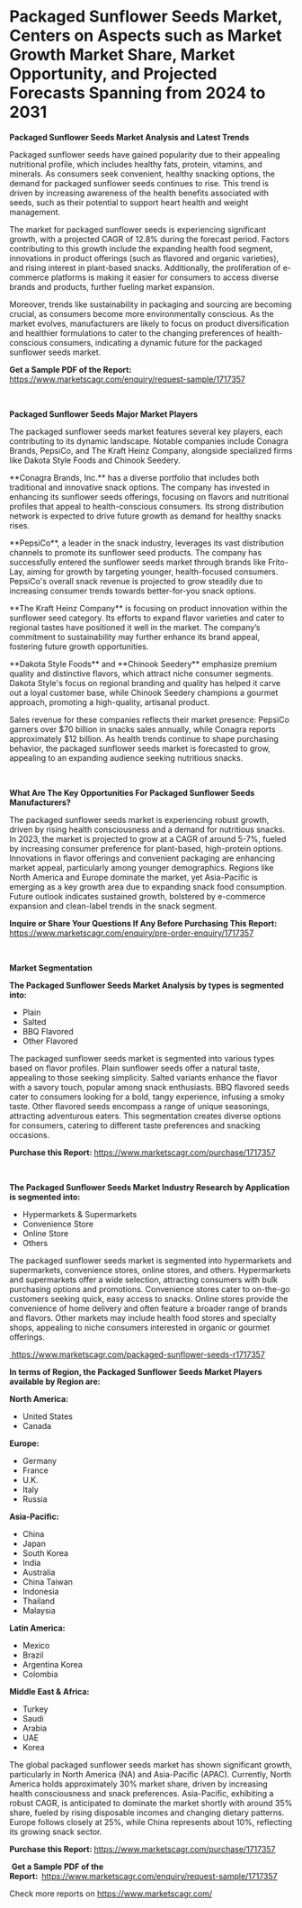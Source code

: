 <p><h1>Packaged Sunflower Seeds Market, Centers on Aspects such as Market Growth Market Share, Market Opportunity, and Projected Forecasts Spanning from 2024 to 2031</h1></p><p><strong>Packaged Sunflower Seeds Market Analysis and Latest Trends</strong></p>
<p><p>Packaged sunflower seeds have gained popularity due to their appealing nutritional profile, which includes healthy fats, protein, vitamins, and minerals. As consumers seek convenient, healthy snacking options, the demand for packaged sunflower seeds continues to rise. This trend is driven by increasing awareness of the health benefits associated with seeds, such as their potential to support heart health and weight management.</p><p>The market for packaged sunflower seeds is experiencing significant growth, with a projected CAGR of 12.8% during the forecast period. Factors contributing to this growth include the expanding health food segment, innovations in product offerings (such as flavored and organic varieties), and rising interest in plant-based snacks. Additionally, the proliferation of e-commerce platforms is making it easier for consumers to access diverse brands and products, further fueling market expansion.</p><p>Moreover, trends like sustainability in packaging and sourcing are becoming crucial, as consumers become more environmentally conscious. As the market evolves, manufacturers are likely to focus on product diversification and healthier formulations to cater to the changing preferences of health-conscious consumers, indicating a dynamic future for the packaged sunflower seeds market.</p></p>
<p><strong>Get a Sample PDF of the Report:&nbsp;</strong> <a href="https://www.marketscagr.com/enquiry/request-sample/1717357?utm_campaign=1848&utm_medium=2&utm_source=Github&utm_content=ia&utm_term=28122024&utm_id=packaged-sunflower-seeds">https://www.marketscagr.com/enquiry/request-sample/1717357</a></p>
<p>&nbsp;</p>
<p><strong>Packaged Sunflower Seeds Major Market Players</strong></p>
<p><p>The packaged sunflower seeds market features several key players, each contributing to its dynamic landscape. Notable companies include Conagra Brands, PepsiCo, and The Kraft Heinz Company, alongside specialized firms like Dakota Style Foods and Chinook Seedery.</p><p>**Conagra Brands, Inc.** has a diverse portfolio that includes both traditional and innovative snack options. The company has invested in enhancing its sunflower seeds offerings, focusing on flavors and nutritional profiles that appeal to health-conscious consumers. Its strong distribution network is expected to drive future growth as demand for healthy snacks rises.</p><p>**PepsiCo**, a leader in the snack industry, leverages its vast distribution channels to promote its sunflower seed products. The company has successfully entered the sunflower seeds market through brands like Frito-Lay, aiming for growth by targeting younger, health-focused consumers. PepsiCo's overall snack revenue is projected to grow steadily due to increasing consumer trends towards better-for-you snack options.</p><p>**The Kraft Heinz Company** is focusing on product innovation within the sunflower seed category. Its efforts to expand flavor varieties and cater to regional tastes have positioned it well in the market. The company’s commitment to sustainability may further enhance its brand appeal, fostering future growth opportunities.</p><p>**Dakota Style Foods** and **Chinook Seedery** emphasize premium quality and distinctive flavors, which attract niche consumer segments. Dakota Style's focus on regional branding and quality has helped it carve out a loyal customer base, while Chinook Seedery champions a gourmet approach, promoting a high-quality, artisanal product.</p><p>Sales revenue for these companies reflects their market presence: PepsiCo garners over $70 billion in snacks sales annually, while Conagra reports approximately $12 billion. As health trends continue to shape purchasing behavior, the packaged sunflower seeds market is forecasted to grow, appealing to an expanding audience seeking nutritious snacks.</p></p>
<p>&nbsp;</p>
<p><strong>What Are The Key Opportunities For Packaged Sunflower Seeds Manufacturers?</strong></p>
<p><p>The packaged sunflower seeds market is experiencing robust growth, driven by rising health consciousness and a demand for nutritious snacks. In 2023, the market is projected to grow at a CAGR of around 5-7%, fueled by increasing consumer preference for plant-based, high-protein options. Innovations in flavor offerings and convenient packaging are enhancing market appeal, particularly among younger demographics. Regions like North America and Europe dominate the market, yet Asia-Pacific is emerging as a key growth area due to expanding snack food consumption. Future outlook indicates sustained growth, bolstered by e-commerce expansion and clean-label trends in the snack segment.</p></p>
<p><strong>Inquire or Share Your Questions If Any Before Purchasing This Report:</strong> <a href="https://www.marketscagr.com/enquiry/pre-order-enquiry/1717357?utm_campaign=1848&utm_medium=2&utm_source=Github&utm_content=ia&utm_term=28122024&utm_id=packaged-sunflower-seeds">https://www.marketscagr.com/enquiry/pre-order-enquiry/1717357</a></p>
<p>&nbsp;</p>
<p><strong>Market Segmentation</strong></p>
<p><strong>The Packaged Sunflower Seeds Market Analysis by types is segmented into:</strong></p>
<p><ul><li>Plain</li><li>Salted</li><li>BBQ Flavored</li><li>Other Flavored</li></ul></p>
<p><p>The packaged sunflower seeds market is segmented into various types based on flavor profiles. Plain sunflower seeds offer a natural taste, appealing to those seeking simplicity. Salted variants enhance the flavor with a savory touch, popular among snack enthusiasts. BBQ flavored seeds cater to consumers looking for a bold, tangy experience, infusing a smoky taste. Other flavored seeds encompass a range of unique seasonings, attracting adventurous eaters. This segmentation creates diverse options for consumers, catering to different taste preferences and snacking occasions.</p></p>
<p><strong>Purchase this Report:&nbsp;</strong><a href="https://www.marketscagr.com/purchase/1717357?utm_campaign=1848&utm_medium=2&utm_source=Github&utm_content=ia&utm_term=28122024&utm_id=packaged-sunflower-seeds">https://www.marketscagr.com/purchase/1717357</a></p>
<p>&nbsp;</p>
<p><strong>The Packaged Sunflower Seeds Market Industry Research by Application is segmented into:</strong></p>
<p><ul><li>Hypermarkets & Supermarkets</li><li>Convenience Store</li><li>Online Store</li><li>Others</li></ul></p>
<p><p>The packaged sunflower seeds market is segmented into hypermarkets and supermarkets, convenience stores, online stores, and others. Hypermarkets and supermarkets offer a wide selection, attracting consumers with bulk purchasing options and promotions. Convenience stores cater to on-the-go customers seeking quick, easy access to snacks. Online stores provide the convenience of home delivery and often feature a broader range of brands and flavors. Other markets may include health food stores and specialty shops, appealing to niche consumers interested in organic or gourmet offerings.</p></p>
<p><a href="https://www.marketscagr.com/packaged-sunflower-seeds-r1717357?utm_campaign=1848&utm_medium=2&utm_source=Github&utm_content=ia&utm_term=28122024&utm_id=packaged-sunflower-seeds">&nbsp;https://www.marketscagr.com/packaged-sunflower-seeds-r1717357</a></p>
<p><strong>In terms of Region, the Packaged Sunflower Seeds Market Players available by Region are:</strong></p>
<p>
    <p> <strong> North America: </strong>
        <ul>
            <li>United States</li>
            <li>Canada</li>
        </ul>
        </p> 
    <p> <strong> Europe: </strong>
        <ul>
            <li>Germany</li>
            <li>France</li>
            <li>U.K.</li>
            <li>Italy</li>
            <li>Russia</li>
        </ul>
        </p> 
    <p> <strong> Asia-Pacific: </strong>
        <ul>
            <li>China</li>
            <li>Japan</li>
            <li>South Korea</li>
            <li>India</li>
            <li>Australia</li>
            <li>China Taiwan</li>
            <li>Indonesia</li>
            <li>Thailand</li>
            <li>Malaysia</li>
        </ul>
        </p> 
    <p> <strong> Latin America: </strong>
        <ul>
            <li>Mexico</li>
            <li>Brazil</li>
            <li>Argentina Korea</li>
            <li>Colombia</li>
        </ul>
        </p> 
    <p> <strong> Middle East & Africa: </strong>
        <ul>
            <li>Turkey</li>
            <li>Saudi</li>
            <li>Arabia</li>
            <li>UAE</li>
            <li>Korea</li>
        </ul>
    </p>
    </p>
<p><p>The global packaged sunflower seeds market has shown significant growth, particularly in North America (NA) and Asia-Pacific (APAC). Currently, North America holds approximately 30% market share, driven by increasing health consciousness and snack preferences. Asia-Pacific, exhibiting a robust CAGR, is anticipated to dominate the market shortly with around 35% share, fueled by rising disposable incomes and changing dietary patterns. Europe follows closely at 25%, while China represents about 10%, reflecting its growing snack sector.</p></p>
<p><strong>Purchase this Report: </strong><a href="https://www.marketscagr.com/purchase/1717357?utm_campaign=1848&utm_medium=2&utm_source=Github&utm_content=ia&utm_term=28122024&utm_id=packaged-sunflower-seeds">https://www.marketscagr.com/purchase/1717357</a></p>
<p>&nbsp;<strong>Get a Sample PDF of the Report:&nbsp;&nbsp;</strong><a href="https://www.marketscagr.com/enquiry/request-sample/1717357?utm_campaign=1848&utm_medium=2&utm_source=Github&utm_content=ia&utm_term=28122024&utm_id=packaged-sunflower-seeds">https://www.marketscagr.com/enquiry/request-sample/1717357</a></p>
<p><strong></strong></p>
<p>Check more reports on <a href="https://www.marketscagr.com/?utm_campaign=1848&utm_medium=2&utm_source=Github&utm_content=ia&utm_term=28122024&utm_id=packaged-sunflower-seeds">https://www.marketscagr.com/</a></p>